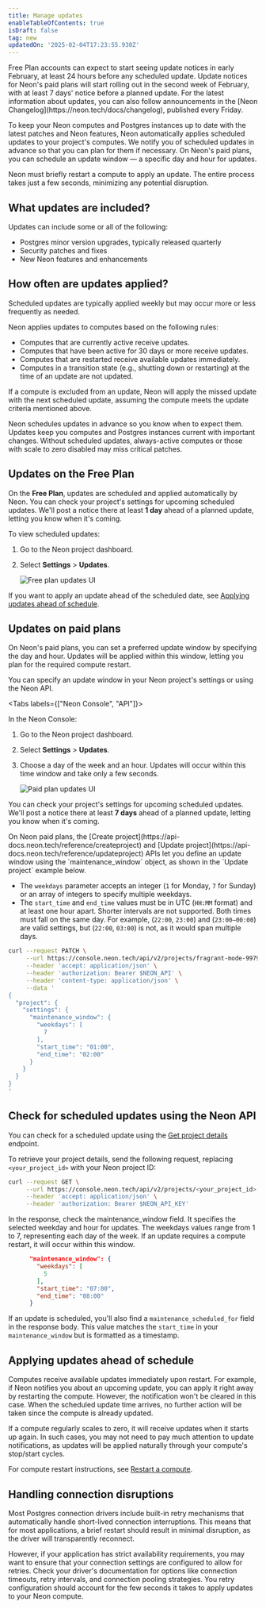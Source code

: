 ```yaml
---
title: Manage updates
enableTableOfContents: true
isDraft: false
tag: new
updatedOn: '2025-02-04T17:23:55.930Z'
---
```


<Admonition type="note" title="updates coming soon">
Free Plan accounts can expect to start seeing update notices in early February, at least 24 hours before any scheduled update. Update notices for Neon's paid plans will start rolling out in the second week of February, with at least 7 days' notice before a planned update. For the latest information about updates, you can also follow announcements in the [Neon Changelog](https://neon.tech/docs/changelog), published every Friday.
</Admonition>

To keep your Neon computes and Postgres instances up to date with the latest patches and Neon features, Neon automatically applies scheduled updates to your project's computes. We notify you of scheduled updates in advance so that you can plan for them if necessary. On Neon's paid plans, you can schedule an update window — a specific day and hour for updates.

Neon must briefly restart a compute to apply an update. The entire process takes just a few seconds, minimizing any potential disruption.

## What updates are included?

Updates can include some or all of the following:

- Postgres minor version upgrades, typically released quarterly
- Security patches and fixes
- New Neon features and enhancements

## How often are updates applied?

Scheduled updates are typically applied weekly but may occur more or less frequently as needed.

Neon applies updates to computes based on the following rules:

- Computes that are currently active receive updates.
- Computes that have been active for 30 days or more receive updates.
- Computes that are restarted receive available updates immediately.
- Computes in a transition state (e.g., shutting down or restarting) at the time of an update are not updated.

If a compute is excluded from an update, Neon will apply the missed update with the next scheduled update, assuming the compute meets the update criteria mentioned above.

<Admonition type="note" title="Regular updates keep your database healthy">
Neon schedules updates in advance so you know when to expect them. Updates keep you computes and Postgres instances current with important changes. Without scheduled updates, always-active computes or those with scale to zero disabled may miss critical patches.
</Admonition>

## Updates on the Free Plan

On the **Free Plan**, updates are scheduled and applied automatically by Neon. You can check your project's settings for upcoming scheduled updates. We'll post a notice there at least **1 day** ahead of a planned update, letting you know when it's coming.

To view scheduled updates:

1. Go to the Neon project dashboard.
2. Select **Settings** > **Updates**.

   ![Free plan updates UI](/docs/manage/free_plan_updates.png)

If you want to apply an update ahead of the scheduled date, see [Applying updates ahead of schedule](#applying-updates-ahead-of-schedule).

## Updates on paid plans

On Neon's paid plans, you can set a preferred update window by specifying the day and hour. Updates will be applied within this window, letting you plan for the required compute restart.

You can specify an update window in your Neon project's settings or using the Neon API.

<Tabs labels={["Neon Console", "API"]}>

<TabItem>
In the Neon Console:

1. Go to the Neon project dashboard.
2. Select **Settings** > **Updates**.
3. Choose a day of the week and an hour. Updates will occur within this time window and take only a few seconds.

   ![Paid plan updates UI](/docs/manage/paid_plan_updates.png)

You can check your project's settings for upcoming scheduled updates. We'll post a notice there at least **7 days** ahead of a planned update, letting you know when it's coming.

</TabItem>

<TabItem>
On Neon paid plans, the [Create project](https://api-docs.neon.tech/reference/createproject) and [Update project](https://api-docs.neon.tech/reference/updateproject) APIs let you define an update window using the `maintenance_window` object, as shown in the `Update project` example below.

- The `weekdays` parameter accepts an integer (`1` for Monday, `7` for Sunday) or an array of integers to specify multiple weekdays.
- The `start_time` and `end_time` values must be in UTC (`HH:MM` format) and at least one hour apart. Shorter intervals are not supported. Both times must fall on the same day. For example, (`22:00`, `23:00`) and (`23:00–00:00`) are valid settings, but (`22:00`, `03:00`) is not, as it would span multiple days.

```bash
curl --request PATCH \
     --url https://console.neon.tech/api/v2/projects/fragrant-mode-99795914 \
     --header 'accept: application/json' \
     --header 'authorization: Bearer $NEON_API' \
     --header 'content-type: application/json' \
     --data '
{
  "project": {
    "settings": {
      "maintenance_window": {
        "weekdays": [
          7
        ],
        "start_time": "01:00",
        "end_time": "02:00"
      }
    }
  }
}
'
```

</TabItem>

</Tabs>

## Check for scheduled updates using the Neon API

You can check for a scheduled update using the [Get project details](https://api-docs.neon.tech/reference/getproject) endpoint.

To retrieve your project details, send the following request, replacing `<your_project_id>` with your Neon project ID:

```bash
curl --request GET \
     --url https://console.neon.tech/api/v2/projects/<your_project_id> \
     --header 'accept: application/json' \
     --header 'authorization: Bearer $NEON_API_KEY'
```

In the response, check the maintenance_window field. It specifies the selected weekday and hour for updates. The weekdays values range from 1 to 7, representing each day of the week. If an update requires a compute restart, it will occur within this window.

```json
      "maintenance_window": {
        "weekdays": [
          5
        ],
        "start_time": "07:00",
        "end_time": "08:00"
      }
```

If an update is scheduled, you'll also find a `maintenance_scheduled_for` field in the response body. This value matches the `start_time` in your `maintenance_window` but is formatted as a timestamp.

## Applying updates ahead of schedule

Computes receive available updates immediately upon restart. For example, if Neon notifies you about an upcoming update, you can apply it right away by restarting the compute. However, the notification won't be cleared in this case. When the scheduled update time arrives, no further action will be taken since the compute is already updated.

If a compute regularly scales to zero, it will receive updates when it starts up again. In such cases, you may not need to pay much attention to update notifications, as updates will be applied naturally through your compute's stop/start cycles.

For compute restart instructions, see [Restart a compute](/docs/manage/endpoints#restart-a-compute).

## Handling connection disruptions

Most Postgres connection drivers include built-in retry mechanisms that automatically handle short-lived connection interruptions. This means that for most applications, a brief restart should result in minimal disruption, as the driver will transparently reconnect.

However, if your application has strict availability requirements, you may want to ensure that your connection settings are configured to allow for retries. Check your driver's documentation for options like connection timeouts, retry intervals, and connection pooling strategies. You retry configuration should account for the few seconds it takes to apply updates to your Neon compute.

<NeedHelp/>
